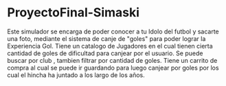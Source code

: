# ProyectoFinal-Simaski

Este simulador se encarga de poder conocer a tu Idolo del futbol y sacarte una foto, mediante el sistema de canje de "goles" para poder lograr la Experiencia Gol. 
Tiene un catalogo de Jugadores en el cual tienen cierta cantidad de goles de dificultad para canjear por el usuario. Se puede buscar por club , tambien filtrar por cantidad de goles. Tiene un carrito de compra al cual se puede ir guardando para luego canjear por goles por los cual el hincha ha juntado a los largo de los años.
